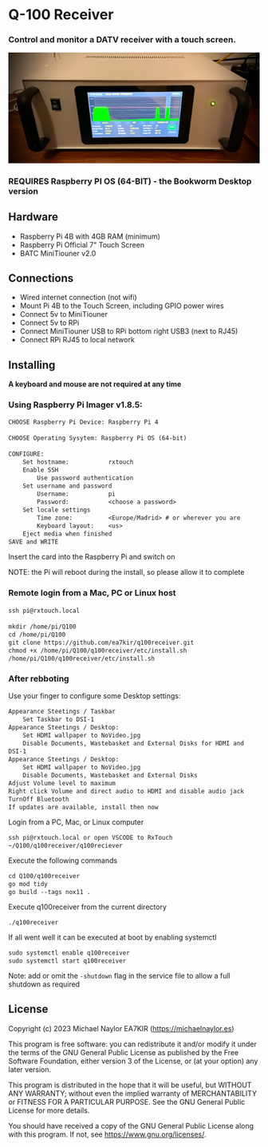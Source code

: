 # Q-100 Receiver
### Control and monitor a DATV receiver with a touch screen.
![tx](doc/rx.jpeg)
### REQUIRES Raspberry PI OS (64-BIT) - the Bookworm Desktop version

## Hardware
- Raspberry Pi 4B with 4GB RAM (minimum)
- Raspberry Pi Official 7" Touch Screen
- BATC MiniTiouner v2.0

## Connections
- Wired internet connection (not wifi)
- Mount Pi 4B to the Touch Screen, including GPIO power wires
- Connect 5v to MiniTiouner
- Connect 5v to RPi
- Connect MiniTiouner USB to RPi bottom right USB3 (next to RJ45)
- Connect RPi RJ45 to local network

## Installing
**A keyboard and mouse are not required at any time**

### Using Raspberry Pi Imager v1.8.5:
```
CHOOSE Raspberry Pi Device: Raspberry Pi 4 

CHOOSE Operating Sysytem: Raspberry Pi OS (64-bit)

CONFIGURE:
	Set hostname:			rxtouch
	Enable SSH
		Use password authentication
	Set username and password
		Username:			pi
		Password: 			<choose a password>
	Set locale settings
		Time zone:			<Europe/Madrid> # or wherever you are
		Keyboard layout:	<us>
	Eject media when finished
SAVE and WRITE
```

Insert the card into the Raspberry Pi and switch on

NOTE: the Pi will reboot during the install, so please allow it to complete

### Remote login from a Mac, PC or Linux host
```
ssh pi@rxtouch.local

mkdir /home/pi/Q100
cd /home/pi/Q100
git clone https://github.com/ea7kir/q100receiver.git
chmod +x /home/pi/Q100/q100receiver/etc/install.sh
/home/pi/Q100/q100receiver/etc/install.sh
```
### After rebboting
Use your finger to configure some Desktop settings:
```
Appearance Steetings / Taskbar
    Set Taskbar to DSI-1
Appearance Steetings / Desktop:
    Set HDMI wallpaper to NoVideo.jpg
    Disable Documents, Wastebasket and External Disks for HDMI and DSI-1
Appearance Steetings / Desktop:
    Set HDMI wallpaper to NoVideo.jpg
    Disable Documents, Wastebasket and External Disks
Adjust Volume level to maximum
Right click Volume and direct audio to HDMI and disable audio jack
TurnOff Bluetooth
If updates are available, install then now
```
Login from a PC, Mac, or Linux computer
```
ssh pi@rxtouch.local or open VSCODE to RxTouch  ~/Q100/q100receiver/q100reciever
```
Execute the following commands
```
cd Q100/q100receiver
go mod tidy
go build --tags nox11 .
```
Execute q100receiver from the current directory
```
./q100receiver
```
If all went well it can be executed at boot by enabling systemctl
```
sudo systemctl enable q100receiver
sudo systemctl start q100receiver
```
Note: add or omit the ```-shutdown``` flag in the service file to allow a full shutdown as required

## License
Copyright (c) 2023 Michael Naylor EA7KIR (https://michaelnaylor.es)

This program is free software: you can redistribute it and/or modify it under the terms of the GNU General Public License as published by the Free Software Foundation, either version 3 of the License, or (at your option) any later version.

This program is distributed in the hope that it will be useful, but WITHOUT ANY WARRANTY; without even the implied warranty of MERCHANTABILITY or FITNESS FOR A PARTICULAR PURPOSE. See the GNU General Public License for more details.

You should have received a copy of the GNU General Public License along with this program. If not, see https://www.gnu.org/licenses/.


[def]: doc/rx.jpeg
